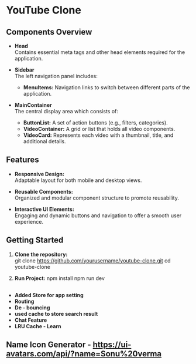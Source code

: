 # YouTube Clone


## Components Overview

- **Head**  
  Contains essential meta tags and other head elements required for the application.

- **Sidebar**  
  The left navigation panel includes:
  - **MenuItems:** Navigation links to switch between different parts of the application.

- **MainContainer**  
  The central display area which consists of:
  - **ButtonList:** A set of action buttons (e.g., filters, categories).
  - **VideoContainer:** A grid or list that holds all video components.
  - **VideoCard:** Represents each video with a thumbnail, title, and additional details.

## Features

- **Responsive Design:**  
  Adaptable layout for both mobile and desktop views.

- **Reusable Components:**  
  Organized and modular component structure to promote reusability.

- **Interactive UI Elements:**  
  Engaging and dynamic buttons and navigation to offer a smooth user experience.

## Getting Started

1. **Clone the repository:**    
   git clone https://github.com/yourusername/youtube-clone.git
   cd youtube-clone

2. **Run Project:**
    npm install
    npm run dev    

##
- **Added Store for app setting**
- **Routing**
- **De - bouncing**
- **used cache to store search result**
- **Chat Feature**
- **LRU Cache - Learn**


## Name Icon Generator - https://ui-avatars.com/api/?name=Sonu%20verma
<!-- 

Head - Done
Body
    Sidebar - Done
        MenuItems

    MainContainer
        ButtonList
        VideoContainer
        VideoCard

 -->